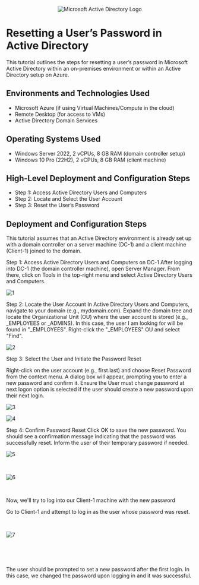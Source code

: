 <p align="center">
<img src="https://i.imgur.com/pU5A58S.png" alt="Microsoft Active Directory Logo"/>
</p>

<h1>Resetting a User’s Password in Active Directory</h1>
This tutorial outlines the steps for resetting a user’s password in Microsoft Active Directory within an on-premises environment or within an Active Directory setup on Azure.<br />


<h2>Environments and Technologies Used</h2>

- Microsoft Azure (if using Virtual Machines/Compute in the cloud)
- Remote Desktop (for access to VMs)
- Active Directory Domain Services

<h2>Operating Systems Used </h2>

- Windows Server 2022, 2 vCPUs, 8 GB RAM (domain controller setup)
- Windows 10 Pro (22H2), 2 vCPUs, 8 GB RAM (client machine)

<h2>High-Level Deployment and Configuration Steps</h2>

- Step 1: Access Active Directory Users and Computers
- Step 2: Locate and Select the User Account
- Step 3: Reset the User’s Password

<h2>Deployment and Configuration Steps</h2>

<p>
This tutorial assumes that an Active Directory environment is already set up with a domain controller on a server machine (DC-1) and a client machine (Client-1) joined to the domain.
  
  Step 1: Access Active Directory Users and Computers on DC-1
After logging into DC-1 (the domain controller machine), open Server Manager. From there, click on Tools in the top-right menu and select Active Directory Users and Computers.

![1](https://github.com/user-attachments/assets/c856c648-19e2-44cb-be62-c034fce54ee8)




Step 2: Locate the User Account
In Active Directory Users and Computers, navigate to your domain (e.g., mydomain.com). Expand the domain tree and locate the Organizational Unit (OU) where the user account is stored (e.g., _EMPLOYEES or _ADMINS). In this case, the user I am looking for will be found in "_EMPLOYEES". Right-click the "_EMPLOYEES" OU and select "Find". 

![2](https://github.com/user-attachments/assets/b1464bd2-f3d9-4353-a450-a9d3fe0cc403)



Step 3: Select the User and Initiate the Password Reset

Right-click on the user account (e.g., first.last) and choose Reset Password from the context menu.
A dialog box will appear, prompting you to enter a new password and confirm it. Ensure the User must change password at next logon option is selected if the user should create a new password upon their next login.


![3](https://github.com/user-attachments/assets/670e8816-7971-4a0b-beac-81195975d532)



![4](https://github.com/user-attachments/assets/369b07b6-32b2-4031-b4e8-e66da4c2d9c8)



Step 4: Confirm Password Reset
Click OK to save the new password. You should see a confirmation message indicating that the password was successfully reset. Inform the user of their temporary password if needed.


![5](https://github.com/user-attachments/assets/47a9985e-17ec-4a94-abf8-9c3f2535df09)
</p>
<br />
<p>

![6](https://github.com/user-attachments/assets/448d2ba7-6f49-4405-9526-b24201e19e9b)
</p>
<br />


Now, we'll try to log into our Client-1 machine with the new password



Go to Client-1 and attempt to log in as the user whose password was reset.
</p>
<br />
<p>

![7](https://github.com/user-attachments/assets/59960634-8532-4db3-ba7c-79bc60148185)
</p>
<br />

</p>
<br />
<p>

</p>
<p>
The user should be prompted to set a new password after the first login. In this case, we changed the password upon logging in and it was successful. 
</p>
<br />
<p>

</p>
<br />

